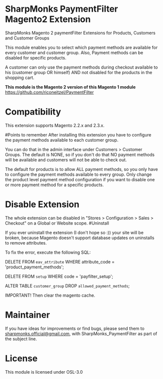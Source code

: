 # SharpMonks PaymentFilter Magento2 Extension
SharpMonks Magento 2 paymentFilter Extensions for Products, Customers and Customer Groups

This module enables you to select which payment methods are available for every customer and customer group. Also, Payment methods can be disabled for specific products. 

A customer can only use the payment methods during checkout available to his (customer group OR himself) AND not disabled for the products in the shopping cart.

<b>This module is the Magento 2 version of this Magento 1 module</b> https://github.com/riconeitzel/PaymentFilter 
# Compatibility
This extension supports Magento 2.2.x and 2.3.x.

#Points to remember
After installing this extension you have to configure the payment methods available to each customer group. 

You can do that in the admin interface under Customers > Customer Groups. The default is NONE, so if you don't do that NO payment methods will be available and customers will not be able to check out.

The default for products is to allow ALL payment methods, so you only have to configure the payment methods available to every group. Only change the product level payment method configuration if you want to disable one or more payment method for a specific products.
# Disable Extension

The whole extension can be disabled in "Stores > Configuration > Sales > Checkout" on a Global or Website scope.
#Uninstall

If you ever uninstall the extension (I don't hope so :)) your site will be broken, because Magento doesn't support database updates on uninstalls to remove attributes.

To fix the error, execute the following SQL:

DELETE FROM `eav_attribute` WHERE attribute_code = 'product_payment_methods';

DELETE FROM `setup` WHERE code = 'payfilter_setup';

ALTER TABLE `customer_group` DROP `allowed_payment_methods`;

IMPORTANT! Then clear the magento cache.

# Maintainer

If you have ideas for improvements or find bugs, please send them to sharpmonks.official@gmail.com, with SharpMonks_PaymentFilter as part of the subject line.
# License

This module is licensed under OSL-3.0